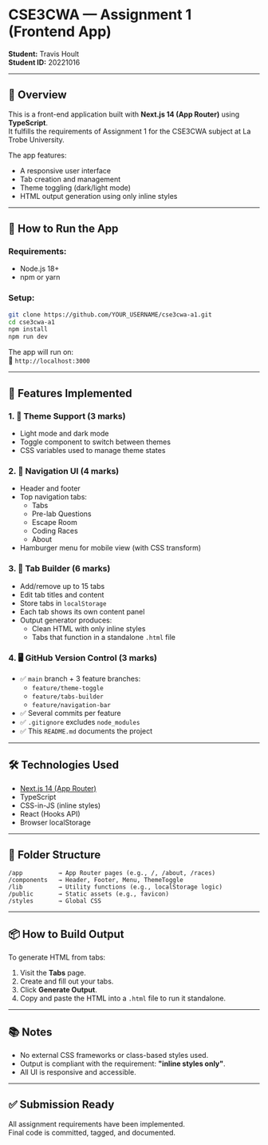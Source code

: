 # CSE3CWA — Assignment 1 (Frontend App)

**Student:** Travis Hoult  
**Student ID:** 20221016  

---

## 📌 Overview

This is a front-end application built with **Next.js 14 (App Router)** using **TypeScript**.  
It fulfills the requirements of Assignment 1 for the CSE3CWA subject at La Trobe University.

The app features:
- A responsive user interface
- Tab creation and management
- Theme toggling (dark/light mode)
- HTML output generation using only inline styles

---

## 🚀 How to Run the App

### Requirements:
- Node.js 18+
- npm or yarn

### Setup:

```bash
git clone https://github.com/YOUR_USERNAME/cse3cwa-a1.git
cd cse3cwa-a1
npm install
npm run dev
```

The app will run on:  
📍 `http://localhost:3000`

---

## 🧩 Features Implemented

### 1. 🎨 Theme Support (3 marks)
- Light mode and dark mode
- Toggle component to switch between themes
- CSS variables used to manage theme states

### 2. 🧽 Navigation UI (4 marks)
- Header and footer
- Top navigation tabs:
  - Tabs
  - Pre-lab Questions
  - Escape Room
  - Coding Races
  - About
- Hamburger menu for mobile view (with CSS transform)

### 3. 🧱 Tab Builder (6 marks)
- Add/remove up to 15 tabs
- Edit tab titles and content
- Store tabs in `localStorage`
- Each tab shows its own content panel
- Output generator produces:
  - Clean HTML with only inline styles
  - Tabs that function in a standalone `.html` file

### 4. 🖥 GitHub Version Control (3 marks)
- ✅ `main` branch + 3 feature branches:
  - `feature/theme-toggle`
  - `feature/tabs-builder`
  - `feature/navigation-bar`
- ✅ Several commits per feature
- ✅ `.gitignore` excludes `node_modules`
- ✅ This `README.md` documents the project

---

## 🛠 Technologies Used

- [Next.js 14 (App Router)](https://nextjs.org/)
- TypeScript
- CSS-in-JS (inline styles)
- React (Hooks API)
- Browser localStorage

---

## 📁 Folder Structure

```
/app          → App Router pages (e.g., /, /about, /races)
/components   → Header, Footer, Menu, ThemeToggle
/lib          → Utility functions (e.g., localStorage logic)
/public       → Static assets (e.g., favicon)
/styles       → Global CSS
```

---

## 📦 How to Build Output

To generate HTML from tabs:

1. Visit the **Tabs** page.
2. Create and fill out your tabs.
3. Click **Generate Output**.
4. Copy and paste the HTML into a `.html` file to run it standalone.

---

## 📚 Notes

- No external CSS frameworks or class-based styles used.
- Output is compliant with the requirement: **"inline styles only"**.
- All UI is responsive and accessible.

---

## ✅ Submission Ready

All assignment requirements have been implemented.  
Final code is committed, tagged, and documented.